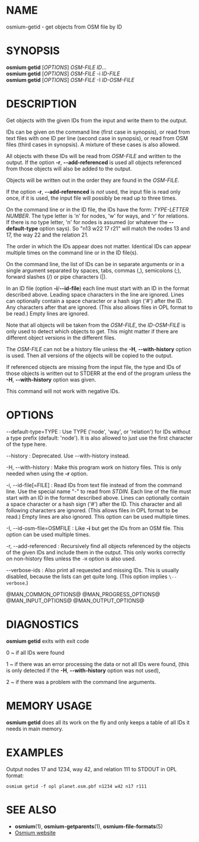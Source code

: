 
# NAME

osmium-getid - get objects from OSM file by ID


# SYNOPSIS

**osmium getid** \[*OPTIONS*\] *OSM-FILE* *ID*...\
**osmium getid** \[*OPTIONS*\] *OSM-FILE* -i *ID-FILE*\
**osmium getid** \[*OPTIONS*\] *OSM-FILE* -I *ID-OSM-FILE*


# DESCRIPTION

Get objects with the given IDs from the input and write them to the output.

IDs can be given on the command line (first case in synopsis), or read from
text files with one ID per line (second case in synopsis), or read from
OSM files (third cases in synopsis). A mixture of these cases is also allowed.

All objects with these IDs will be read from *OSM-FILE* and written to the
output. If the option **-r**, **\--add-referenced** is used all objects
referenced from those objects will also be added to the output.

Objects will be written out in the order they are found in the *OSM-FILE*.

If the option **-r**, **\--add-referenced** is *not* used, the input file is
read only once, if it is used, the input file will possibly be read up to
three times.

On the command line or in the ID file, the IDs have the form: *TYPE-LETTER*
*NUMBER*. The type letter is 'n' for nodes, 'w' for ways, and 'r' for
relations. If there is no type letter, 'n' for nodes is assumed (or whatever
the **\--default-type** option says). So "n13 w22 17 r21" will match the nodes
13 and 17, the way 22 and the relation 21.

The order in which the IDs appear does not matter. Identical IDs can appear
multiple times on the command line or in the ID file(s).

On the command line, the list of IDs can be in separate arguments or in a
single argument separated by spaces, tabs, commas (,), semicolons (;), forward
slashes (/) or pipe characters (|).

In an ID file (option **-i**/**\--id-file**) each line must start with an ID in
the format described above. Leading space characters in the line are ignored.
Lines can optionally contain a space character or a hash sign ('#') after the
ID. Any characters after that are ignored. (This also allows files in OPL
format to be read.) Empty lines are ignored.

Note that all objects will be taken from the *OSM-FILE*, the *ID-OSM-FILE* is
only used to detect which objects to get. This might matter if there are
different object versions in the different files.

The *OSM-FILE* can not be a history file unless the **-H**, **\--with-history**
option is used. Then all versions of the objects will be copied to the output.

If referenced objects are missing from the input file, the type and IDs
of those objects is written out to STDERR at the end of the program unless
the **-H**, **\--with-history** option was given.

This command will not work with negative IDs.


# OPTIONS

\--default-type=TYPE
:   Use TYPE ('node', 'way', or 'relation') for IDs without a type prefix
    (default: 'node'). It is also allowed to just use the first character
    of the type here.

\--history
:   Deprecated. Use \--with-history instead.

-H, \--with-history
:   Make this program work on history files. This is only needed when using
    the **-r** option.

-i, \--id-file[=FILE]
:   Read IDs from text file instead of from the command line. Use the special
    name "-" to read from *STDIN*. Each line of the file must start with an
    ID in the format described above. Lines can optionally contain a space
    character or a hash sign ('#') after the ID. This character and all
    following characters are ignored. (This allows files in OPL format to be
    read.) Empty lines are also ignored. This option can be used multiple
    times.

-I, \--id-osm-file=OSMFILE
:   Like **-i** but get the IDs from an OSM file. This option can be used
    multiple times.

-r, \--add-referenced
:   Recursively find all objects referenced by the objects of the given IDs
    and include them in the output. This only works correctly on non-history
    files unless the `-H` option is also used.

\--verbose-ids
:   Also print all requested and missing IDs. This is usually disabled, because
    the lists can get quite long. (This option implies `\--verbose`.)

@MAN_COMMON_OPTIONS@
@MAN_PROGRESS_OPTIONS@
@MAN_INPUT_OPTIONS@
@MAN_OUTPUT_OPTIONS@

# DIAGNOSTICS

**osmium getid** exits with exit code

0
  ~ if all IDs were found

1
  ~ if there was an error processing the data or not all IDs were found,
    (this is only detected if the **-H**, **\--with-history** option was not
    used),

2
  ~ if there was a problem with the command line arguments.


# MEMORY USAGE

**osmium getid** does all its work on the fly and only keeps a table of all
IDs it needs in main memory.


# EXAMPLES

Output nodes 17 and 1234, way 42, and relation 111 to STDOUT in OPL format:

    osmium getid -f opl planet.osm.pbf n1234 w42 n17 r111


# SEE ALSO

* **osmium**(1), **osmium-getparents**(1), **osmium-file-formats**(5)
* [Osmium website](https://osmcode.org/osmium-tool/)

